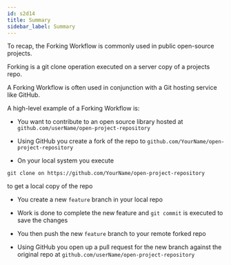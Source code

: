 ```yaml
---
id: s2d14
title: Summary
sidebar_label: Summary
---
```



To recap, the Forking Workflow is commonly used in public open-source projects.

Forking is a git clone operation executed on a server copy of a projects repo.

A Forking Workflow is often used in conjunction with a Git hosting service like GitHub.


A high-level example of a Forking Workflow is:


- You want to contribute to an open source library hosted at `github.com/userName/open-project-repository`
- Using GitHub you create a fork of the repo to `github.com/YourName/open-project-repository`

- On your local system you execute
```
git clone on https://github.com/YourName/open-project-repository
```
to get a local copy of the repo




- You create a new `feature` branch in your local repo

- Work is done to complete the new feature and `git commit` is executed to save the changes

- You then push the new `feature` branch to your remote forked repo



- Using GitHub you open up a pull request for the new branch against the original repo at `github.com/userName/open-project-repository`
